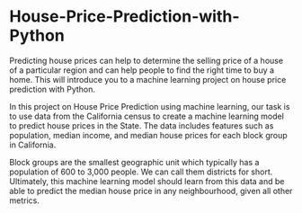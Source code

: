 # House-Price-Prediction-with-Python

Predicting house prices can help to determine the selling price of a house of a particular region and can help people to find the right time to buy a home. This will introduce you to a machine learning project on house price prediction with Python.

In this project on House Price Prediction using machine learning, our task is to use data from the California census to create a machine learning model to predict house prices in the State. The data includes features such as population, median income, and median house prices for each block group in California.

Block groups are the smallest geographic unit which typically has a population of 600 to 3,000 people. We can call them districts for short. Ultimately, this machine learning model should learn from this data and be able to predict the median house price in any neighbourhood, given all other metrics.
